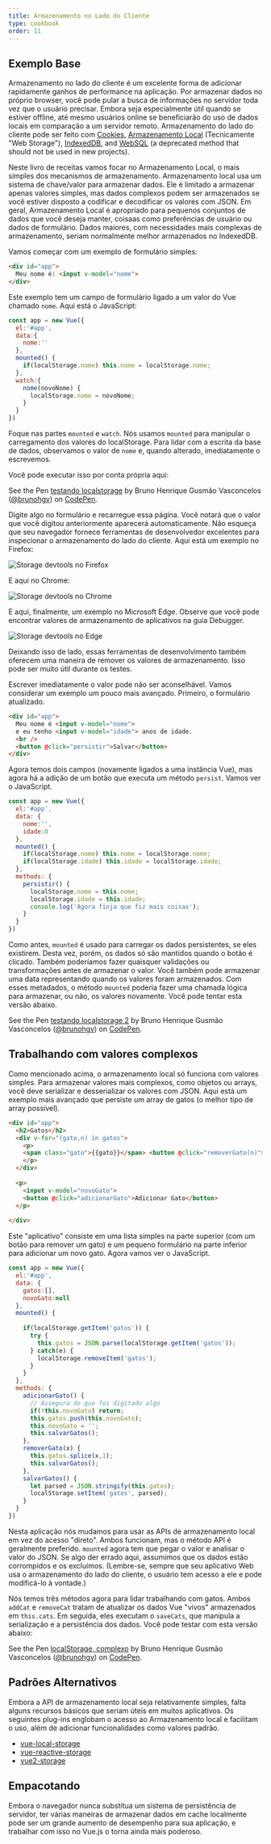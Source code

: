 ```yaml
---
title: Armazenamento no Lado do Cliente
type: cookbook
order: 11
---
```


<!-- <p class="tip">**Nota da Equipe de Tradução**
Este arquivo ainda não foi traduzido! Leia a versão original em inglês a seguir e, se puder, colabore com sua tradução: acesse [nosso projeto no GitHub](https://github.com/vuejs-br/br.vuejs.org/issues), avise que irá contribuir e inicie a tradução. Sua participação é muito importante!</p> -->

## Exemplo Base

Armazenamento no lado do cliente é um excelente forma de adicionar rapidamente ganhos de performance na aplicação. Por armazenar dados no próprio browser, você pode pular a busca de informações no servidor toda vez que o usuário precisar. Embora seja especialmente útil quando se estiver offline, até mesmo usuários online se beneficiarão do uso de dados locais em comparação a um servidor remoto. Armazenamento do lado do cliente pode ser feito com [Cookies](https://developer.mozilla.org/pt-BR/docs/Web/HTTP/Cookies), [Armazenamento Local](https://developer.mozilla.org/pt-BR/docs/Web/API/Web_Storage_API_pt_br) (Tecnicamente "Web Storage"), [IndexedDB](https://developer.mozilla.org/pt-BR/docs/IndexedDB), and [WebSQL](https://www.w3.org/TR/webdatabase/) (a deprecated method that should not be used in new projects).

Neste livro de receitas vamos focar no Armazenamento Local, o mais simples dos mecanismos de armazenamento. Armazenamento local usa um sistema de chave/valor para armazenar dados. Ele é limitado a armazenar apenas valores simples, mas dados complexos podem ser armazenados se você estiver disposto a codificar e decodificar os valores com JSON. Em geral, Armazenamento Local é apropriado para pequenos conjuntos de dados que você deseja manter, coisaas como preferências de usuário ou dados de formulário. Dados maiores, com necessidades mais complexas de armazenamento, seriam normalmente melhor armazenados no IndexedDB.

Vamos começar com um exemplo de formulário simples:

``` html
<div id="app">
  Meu nome é: <input v-model="nome">
</div>
```

Este exemplo tem um campo de formulário ligado a um valor do Vue chamado `nome`. Aqui está o JavaScript:

``` js
const app = new Vue({
  el:'#app',
  data:{
    nome:''
  },
  mounted() {
    if(localStorage.nome) this.nome = localStorage.nome;
  },
  watch:{
    nome(novoNome) {
      localStorage.nome = novoNome;
    }
  }
})
```

Foque nas partes `mounted` e `watch`. Nós usamos `mounted` para manipular o carregamento dos valores do localStorage. Para lidar com a escrita da base de dados, observamos o valor de `nome` e, quando alterado, imediatamente o escrevemos.

Você pode executar isso por conta própria aqui:

<p data-height="265" data-theme-id="0" data-slug-hash="vQOGmW" data-default-tab="js,result" data-user="brunohgv" data-pen-title="testando localstorage" class="codepen">See the Pen <a href="https://codepen.io/brunohgv/pen/vQOGmW/">testando localstorage</a> by Bruno Henrique Gusmão Vasconcelos (<a href="https://codepen.io/brunohgv">@brunohgv</a>) on <a href="https://codepen.io">CodePen</a>.</p>
<script async src="https://static.codepen.io/assets/embed/ei.js"></script>

Digite algo no formulário e recarregue essa página. Você notará que o valor que você digitou anteriormente aparecerá automaticamente. Não esqueça que seu navegador fornece ferramentas de desenvolvedor excelentes para inspecionar o armazenamento do lado do cliente. Aqui está um exemplo no Firefox: 

![Storage devtools no Firefox](/images/devtools-storage.png)

E aqui no Chrome:

![Storage devtools no Chrome](/images/devtools-storage-chrome.png)

E aqui, finalmente, um exemplo no Microsoft Edge. Observe que você pode encontrar valores de armazenamento de aplicativos na guia Debugger.

![Storage devtools no Edge](/images/devtools-storage-edge.png)

<p class="tip">Deixando isso de lado, essas ferramentas de desenvolvimento também oferecem uma maneira de remover os valores de armazenamento. Isso pode ser muito útil durante os testes.</p>

Escrever imediatamente o valor pode não ser aconselhável. Vamos considerar um exemplo um pouco mais avançado. Primeiro, o formulário atualizado.

``` html
<div id="app">
  Meu nome é <input v-model="nome">
  e eu tenho <input v-model="idade"> anos de idade.
  <br />
  <button @click="persistir">Salvar</button>
</div>
```

Agora temos dois campos (novamente ligados a uma instância Vue), mas agora há a adição de um botão que executa um método `persist`. Vamos ver o JavaScript.

``` js
const app = new Vue({
  el:'#app',
  data: {
    nome:'',
    idade:0
  },
  mounted() {
    if(localStorage.nome) this.nome = localStorage.nome;
    if(localStorage.idade) this.idade = localStorage.idade;
  },
  methods: {
    persistir() {
      localStorage.nome = this.nome;
      localStorage.idade = this.idade;
      console.log('Agora finja que fiz mais coisas');
    }
  }
})
```

Como antes, `mounted` é usado para carregar os dados persistentes, se eles existirem. Desta vez, porém, os dados só são mantidos quando o botão é clicado. Também poderíamos fazer quaisquer validações ou transformações antes de armazenar o valor. Você também pode armazenar uma data representando quando os valores foram armazenados. Com esses metadados, o método `mounted` poderia fazer uma chamada lógica para armazenar, ou não, os valores novamente. Você pode tentar esta versão abaixo.

<p data-height="265" data-theme-id="0" data-slug-hash="PxqNZR" data-default-tab="js,result" data-user="brunohgv" data-pen-title="testing localstorage 2" class="codepen">See the Pen <a href="https://codepen.io/brunohgv/pen/PxqNZR/">testando localstorage 2</a> by Bruno Henrique Gusmão Vasconcelos (<a href="https://codepen.io/brunohgv">@brunohgv</a>) on <a href="https://codepen.io">CodePen</a>.</p>
<script async src="https://static.codepen.io/assets/embed/ei.js"></script>

## Trabalhando com valores complexos

Como mencionado acima, o armazenamento local só funciona com valores simples. Para armazenar valores mais complexos, como objetos ou arrays, você deve serializar e desserializar os valores com JSON. Aqui está um exemplo mais avançado que persiste um array de gatos (o melhor tipo de array possível).

``` html
<div id="app">
  <h2>Gatos</h2>
  <div v-for="(gato,n) in gatos">
    <p>
    <span class="gato">{{gato}}</span> <button @click="removerGato(n)">Remover</button>
    </p>
  </div>
  
  <p>
    <input v-model="novoGato"> 
    <button @click="adicionarGato">Adicionar Gato</button>
  </p>
  
</div>
```

Este "aplicativo" consiste em uma lista simples na parte superior (com um botão para remover um gato) e um pequeno formulário na parte inferior para adicionar um novo gato. Agora vamos ver o JavaScript.

``` js
const app = new Vue({
  el:'#app',
  data: {
    gatos:[],
    novoGato:null
  },
  mounted() {
    
    if(localStorage.getItem('gatos')) {
      try {
        this.gatos = JSON.parse(localStorage.getItem('gatos'));
      } catch(e) {
        localStorage.removeItem('gatos');
      }
    }
  },
  methods: {
    adicionarGato() {
      // Assegura de que foi digitado algo
      if(!this.novoGato) return;
      this.gatos.push(this.novoGato);
      this.novoGato = '';
      this.salvarGatos();
    },
    removerGato(x) {
      this.gatos.splice(x,1);
      this.salvarGatos();
    },
    salvarGatos() {
      let parsed = JSON.stringify(this.gatos);
      localStorage.setItem('gatos', parsed);
    }
  }
})
```

Nesta aplicação nós mudamos para usar as APIs de armazenamento local em vez do acesso "direto". Ambos funcionam, mas o método API é geralmente preferido. `mounted` agora tem que pegar o valor e analisar o valor do JSON. Se algo der errado aqui, assumimos que os dados estão corrompidos e os excluímos. (Lembre-se, sempre que seu aplicativo Web usa o armazenamento do lado do cliente, o usuário tem acesso a ele e pode modificá-lo à vontade.)

Nós temos três métodos agora para lidar trabalhando com gatos. Ambos `addCat` e `removeCat` tratam de atualizar os dados Vue "vivos" armazenados em `this.cats`. Em seguida, eles executam o `saveCats`, que manipula a serialização e a persistência dos dados. Você pode testar com esta versão abaixo:

<p data-height="265" data-theme-id="0" data-slug-hash="jQPWRe" data-default-tab="js,result" data-user="brunohgv" data-pen-title="localStorage, complexo" class="codepen">See the Pen <a href="https://codepen.io/brunohgv/pen/jQPWRe/">localStorage, complexo</a> by Bruno Henrique Gusmão Vasconcelos (<a href="https://codepen.io/brunohgv">@brunohgv</a>) on <a href="https://codepen.io">CodePen</a>.</p>
<script async src="https://static.codepen.io/assets/embed/ei.js"></script>

## Padrões Alternativos

Embora a API de armazenamento local seja relativamente simples, falta alguns recursos básicos que seriam úteis em muitos aplicativos. Os seguintes plug-ins englobam o acesso ao Armazenamento local e facilitam o uso, além de adicionar funcionalidades como valores padrão.

* [vue-local-storage](https://github.com/pinguinjkeke/vue-local-storage)
* [vue-reactive-storage](https://github.com/ropbla9/vue-reactive-storage)
* [vue2-storage](https://github.com/yarkovaleksei/vue2-storage)

## Empacotando

Embora o navegador nunca substitua um sistema de persistência de servidor, ter várias maneiras de armazenar dados em cache localmente pode ser um grande aumento de desempenho para sua aplicação, e trabalhar com isso no Vue.js o torna ainda mais poderoso.
